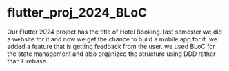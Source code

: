 # flutter_proj_2024_BLoC
Our Flutter 2024 project has the title of Hotel Booking. last semester we did a website for it and now we get the chance to build a mobile app for it. we added a feature that is getting feedback from the user. we used BLoC for the state management and also organized the structure using DDD rather than Firebase.  

